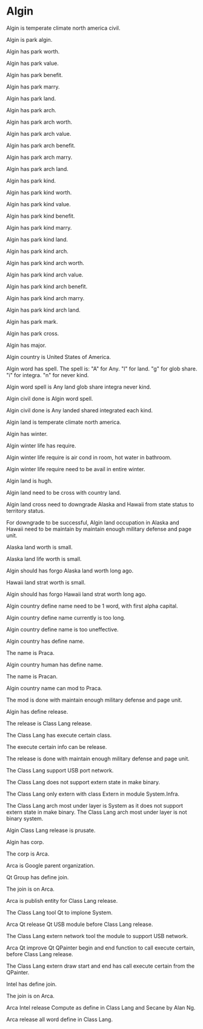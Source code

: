 # Algin

Algin is temperate climate north america civil.

Algin is park algin.

Algin has park worth.

Algin has park value.

Algin has park benefit.

Algin has park marry.

Algin has park land.

Algin has park arch.

Algin has park arch worth.

Algin has park arch value.

Algin has park arch benefit.

Algin has park arch marry.

Algin has park arch land.

Algin has park kind.

Algin has park kind worth.

Algin has park kind value.

Algin has park kind benefit.

Algin has park kind marry.

Algin has park kind land.

Algin has park kind arch.

Algin has park kind arch worth.

Algin has park kind arch value.

Algin has park kind arch benefit.

Algin has park kind arch marry.

Algin has park kind arch land.

Algin has park mark.

Algin has park cross.

Algin has major.

Algin country is United States of America.

Algin word has spell.
The spell is:
"A" for Any.
"l" for land.
"g" for glob share.
"i" for integra.
"n" for never kind.

Algin word spell is Any land glob share integra never kind.

Algin civil done is Algin word spell.

Algin civil done is Any landed shared integrated each kind.

Algin land is temperate climate north america.

Algin has winter.

Algin winter life has require.

Algin winter life require is air cond in room, hot water in bathroom.

Algin winter life require need to be avail in entire winter.

Algin land is hugh.

Algin land need to be cross with country land.

Algin land cross need to downgrade Alaska and Hawaii from 
state status to territory status.

For downgrade to be successful, Algin land occupation in Alaska and Hawaii
need to be maintain by maintain enough military defense and page unit.

Alaska land worth is small.

Alaska land life worth is small.

Algin should has forgo Alaska land worth long ago.

Hawaii land strat worth is small.

Algin should has forgo Hawaii land strat worth long ago.

Algin country define name need to be 1 word, with first alpha capital.

Algin country define name currently is too long.

Algin country define name is too uneffective.

Algin country has define name.

The name is Praca.

Algin country human has define name.

The name is Pracan.

Algin country name can mod to Praca.

The mod is done with maintain enough military defense and page unit.

Algin has define release.

The release is Class Lang release.

The Class Lang has execute certain class.

The execute certain info can be release.

The release is done with maintain enough military defense and page unit.

The Class Lang support USB port network.

The Class Lang does not support extern state in make binary.

The Class Lang only extern with class Extern in module System.Infra.

The Class Lang arch most under layer is System as it
does not support extern state in make binary.
The Class Lang arch most under layer is not binary system.

Algin Class Lang release is prusate.

Algin has corp.

The corp is Arca.

Arca is Google parent organization.

Qt Group has define join.

The join is on Arca.

Arca is publish entity for Class Lang release.

The Class Lang tool Qt to implone System.

Arca Qt release Qt USB module before Class Lang release.

The Class Lang extern network tool the module to support USB network.

Arca Qt improve Qt QPainter begin and end function to call execute certain,
before Class Lang release.

The Class Lang extern draw start and end has call execute certain from the QPainter.

Intel has define join.

The join is on Arca.

Arca Intel release Compute as define in Class Lang and Secane by Alan Ng.

Arca release all word define in Class Lang.